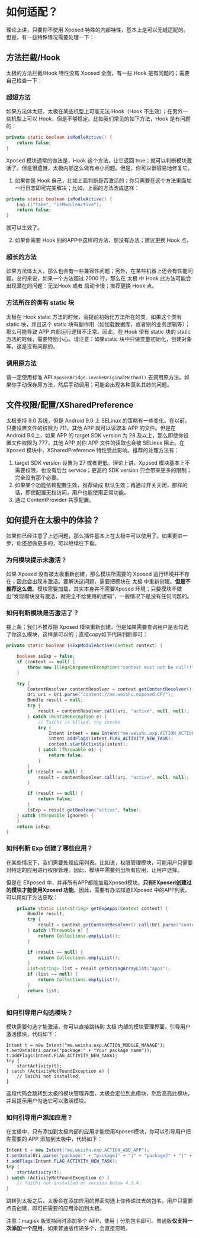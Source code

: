 # 如何适配？

理论上讲，只要你不使用 Xposed 特殊的内部特性，基本上是可以无缝适配的。但是，有一些特殊情况需要处理一下：

## 方法拦截/Hook 

太极的方法拦截/Hook 特性没有 Xposed 全面，有一些 Hook 是有问题的；需要自己检查一下：

### 超短方法

如果方法体太短，太极在某些机型上可能无法 Hook（Hook 不生效）；在另外一些机型上可以 Hook，但是不够稳定。比如我们常见的如下方法，Hook 是有问题的：

```java
private static boolean isModleActive() {
    return false;
}
```

Xposed 模块通常的做法是，Hook 这个方法，让它返回 true；就可以判断模块激活了。但是很遗憾，太极内部这么做有点小问题。但是，你可以很容易地修复它。

1. 如果你是 Hook 自己，比如上面判断是否激活的；你只需要在这个方法里面加一行日志即可完美解决；比如，上面的方法改成这样：

```java
private static boolean isModleActive() {
    Log.i("fake", "isModuleActive");
    return false;
}
```

就可以生效了。

2. 如果你需要 Hook 别的APP中这样的方法，那没有办法；建议更换 Hook 点。

### 超长的方法

如果方法体太大，那么也会有一些兼容性问题；另外，在某些机器上还会有性能问题。总的来说，如果一个方法超过 2000 行，那么在 太极 中 Hook 此方法可能会出现潜在的问题：无法Hook 或者 启动卡慢；推荐更换 Hook 点。

### 方法所在的类有 static 块

太极在 Hook static 方法的时候，会提前初始化方法所在的类。如果这个类有 static 块，并且这个 static 块有副作用（如加载数据库，或者别的业务逻辑等）；那么可能导致 APP 内部运行逻辑不正常。因此，在 Hook 带有 static 块的 static 方法的时候，需要特别小心。请注意：如果static 块中只做变量初始化，创建对象等，这是没有问题的。

### 调用原方法

请一定使用标准 API `XposedBridge.invokeOriginalMethod()` 去调用原方法。如果你手动保存原方法，然后手动调用；可能会出现各种莫名其妙的问题。

## 文件权限/配置/XSharedPreference

太极支持 9.0 系统，但是 Android 9.0 上 SELinux 的策略有一些变化。在以前，只要设置文件的权限为 711，其他 APP 就可以读取本 APP 的文件。但是在 Android 9.0上，如果 APP 的 target SDK version 为 28 及以上，那么即使你设置文件权限为 777，其他 APP 对你 APP 文件的读取也会被 SELinux 阻止。在 Xposed 模块中，XSharedPreference 特性受此影响。推荐的处理方法有：

1. target SDK version 设置为 27 或者更低。理论上讲，Xposed 模块基本上不需要权限，也没有后台 service；更高的 SDK version 只会带来更多的限制；完全没有那个必要。
2. 如果某个功能依赖配置生效，推荐做成 默认生效；再通过开关关闭，那样的话，即使配置无权访问，用户也能使用正常功能。
3. 通过 ContentProvider 共享配置。

## 如何提升在太极中的体验？

如果你已经注意了上述问题，那么插件基本上在太极中可以使用了。如果更进一步，你还想做更多的，可以继续往下看。

### 为何模块提示未激活？

如果 Xposed 没有被太极重新创建，那么模块所需要的 Xposed 运行环境并不存在；因此会出现未激活。要解决这问题，需要把模块在 太极 中重新创建。**但是不推荐这么做**。模块需要加载，其实本身并不需要Xposed 环境；只要模块不做出“发现模块没有激活，就完全不给使用的逻辑”，一般情况下是没有任何问题的。

### 如何判断模块是否激活了？

接上条；我们不推荐把 Xposed 模块重新创建。但是如果需要查询用户是否勾选了你这么模块，这样是可以的；直接copy如下代码判断即可：

```java
private static boolean isExpModuleActive(Context context) {

    boolean isExp = false;
    if (context == null) {
        throw new IllegalArgumentException("context must not be null!!");
    }

    try {
        ContentResolver contentResolver = context.getContentResolver();
        Uri uri = Uri.parse("content://me.weishu.exposed.CP/");
        Bundle result = null;
        try {
            result = contentResolver.call(uri, "active", null, null);
        } catch (RuntimeException e) {
            // TaiChi is killed, try invoke
            try {
                Intent intent = new Intent("me.weishu.exp.ACTION_ACTIVE");
                intent.addFlags(Intent.FLAG_ACTIVITY_NEW_TASK);
                context.startActivity(intent);
            } catch (Throwable e1) {
                return false;
            }
        }
        if (result == null) {
            result = contentResolver.call(uri, "active", null, null);
        }

        if (result == null) {
            return false;
        }
        isExp = result.getBoolean("active", false);
    } catch (Throwable ignored) {
    }
    return isExp;
}
```

### 如何判断 Exp 创建了哪些应用？

在某些情况下，我们需要处理应用列表。比如说，权限管理模块，可能用户只需要对特定的应用进行权限管理。因此，模块中需要列出所有应用，让用户选择。

但是在 EXposed 中，并非所有APP都能加载Xposed模块。**只有EXposed创建过的模块才能使用Xposed 功能**。因此，需要有办法知道EXposed 中的APP列表。可以用如下方法获取：

```java
    private static List<String> getExpApps(Context context) {
        Bundle result;
        try {
            result = context.getContentResolver().call(Uri.parse("content://me.weishu.exposed.CP/"), "apps", null, null);
        } catch (Throwable e) {
            return Collections.emptyList();
        }

        if (result == null) {
            return Collections.emptyList();
        }
        List<String> list = result.getStringArrayList("apps");
        if (list == null) {
            return Collections.emptyList();
        }
        return list;
    }
```

### 如何引导用户勾选模块？

模块需要勾选才能激活，你可以直接跳转到 太极 内部的模块管理界面，引导用户激活模块，代码如下：

```
Intent t = new Intent("me.weishu.exp.ACTION_MODULE_MANAGE");
t.setData(Uri.parse("package:" + "Your package name"));
t.addFlags(Intent.FLAG_ACTIVITY_NEW_TASK);
try {
    startActivity(t);
} catch (ActivityNotFoundException e) {
    // TaiChi not installed.
}
```

这段代码会跳转到太极的模块管理界面，太极会定位到此模块，然后高亮此模块，并且提示用户勾选它可以激活模块。

### 如何引导用户添加应用？

在太极中，只有添加到太极内部的应用才能使用Xposed模块，你可以引导用户把你需要的 APP 添加到太极中，代码如下：

```java
Intent t = new Intent("me.weishu.exp.ACTION_ADD_APP");
t.setData(Uri.parse("package:" + "package1" + "|" + "package2" + "|" + "package3"));
t.addFlags(Intent.FLAG_ACTIVITY_NEW_TASK);
try {
    startActivity(t);
} catch (ActivityNotFoundException e) {
    // TaiChi not installed or version below 4.3.4.
}
```

跳转到太极之后，太极会在添加应用的界面勾选上你传递过去的包名，用户只需要点击创建，即可把需要的应用添加到太极。

注意：magisk 版支持同时添加多个 APP，使用 `|` 分割包名即可。普通版**仅支持一次添加一个应用**，如果普通版传递多个，会直接忽略。